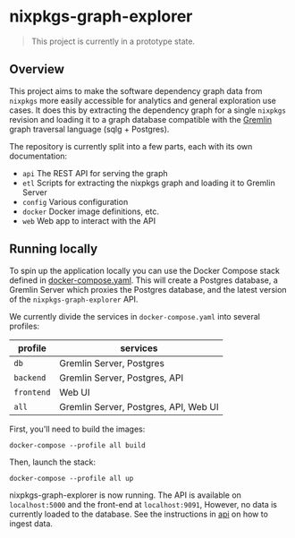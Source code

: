 # nixpkgs-graph-explorer

> This project is currently in a prototype state.

## Overview

This project aims to make the software dependency graph data from `nixpkgs` more
easily accessible for analytics and general exploration use cases. It does this
by extracting the dependency graph for a single `nixpkgs` revision and loading
it to a graph database compatible with the
[Gremlin](https://tinkerpop.apache.org/gremlin.html) graph traversal language
(sqlg + Postgres).

The repository is currently split into a few parts, each with its own
documentation:

* `api` The REST API for serving the graph
* `etl` Scripts for extracting the nixpkgs graph and loading it to Gremlin
  Server
* `config` Various configuration
* `docker` Docker image definitions, etc.
* `web` Web app to interact with the API

## Running locally

To spin up the application locally you can use the Docker Compose stack defined
in [docker-compose.yaml](docker-compose.yaml). This will create a Postgres
database, a Gremlin Server which proxies the Postgres database, and the latest
version of the `nixpkgs-graph-explorer` API.

We currently divide the services in `docker-compose.yaml` into several profiles:

| profile  | services                              |
|----------|---------------------------------------|
| `db`       | Gremlin Server, Postgres              |
| `backend`  | Gremlin Server, Postgres, API         |
| `frontend` | Web UI                                |
| `all`      | Gremlin Server, Postgres, API, Web UI |


First, you'll need to build the images:

```
docker-compose --profile all build
```

Then, launch the stack:

```
docker-compose --profile all up
```

nixpkgs-graph-explorer is now running. The API is available on `localhost:5000`
and the front-end at `localhost:9091`, However, no data is currently loaded to
the database. See the instructions in [api](./api) on how to ingest data.
